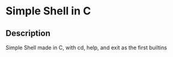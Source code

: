 # Simple Shell in C

## Description
Simple Shell made in C, with cd, help, and exit as the first builtins 


